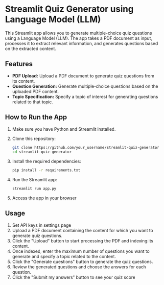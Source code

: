 # Streamlit Quiz Generator using Language Model (LLM)

This Streamlit app allows you to generate multiple-choice quiz questions using a Language Model (LLM). The app takes a PDF document as input, processes it to extract relevant information, and generates questions based on the extracted content.

## Features

- **PDF Upload:** Upload a PDF document to generate quiz questions from its content.
- **Question Generation:** Generate multiple-choice questions based on the uploaded PDF content.
- **Topic Specification:** Specify a topic of interest for generating questions related to that topic.

## How to Run the App

1. Make sure you have Python and Streamlit installed.

2. Clone this repository:
   ```bash
   git clone https://github.com/your_username/streamlit-quiz-generator.git
   cd streamlit-quiz-generator

3. Install the required dependencies:
    ```bash 
    pip install -r requirements.txt

4. Run the Streamlit app:
    ```bash 
    streamlit run app.py

5. Access the app in your browser
## Usage
1. Set API keys in settings page
2. Upload a PDF document containing the content for which you want to generate quiz questions.
3. Click the "Upload" button to start processing the PDF and indexing its content.
4. Once indexed, enter the maximum number of questions you want to generate and specify a topic related to the content.
5. Click the "Generate questions" button to generate the quiz questions.
6. Review the generated questions and choose the answers for each question.
7. Click the "Submit my answers" button to see your quiz score
